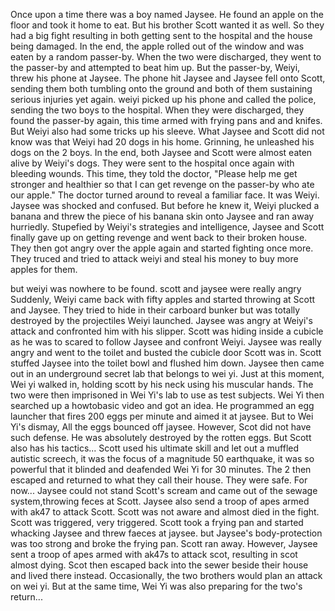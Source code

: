 Once upon a time there was a boy named Jaysee. He found an apple on the floor and took it home to eat.
But his brother Scott wanted it as well. So they had a big fight resulting in both getting sent to the hospital and the house being damaged. 
In the end, the apple rolled out of the window and was eaten by a random passer-by. 
When the two were discharged, they went to the passer-by and attempted to beat him up. But the passer-by, Weiyi, threw his phone at Jaysee. 
The phone hit Jaysee and Jaysee fell onto Scott, sending them both tumbling onto the ground and both of them sustaining serious injuries yet again. 
weiyi picked up his phone and called the police, sending the two boys to the hospital. 
When they were discharged, they found the passer-by again, this time armed with frying pans and and knifes. 
But Weiyi also had some tricks up his sleeve. What Jaysee and Scott did not know was that Weiyi had 20 dogs in his home. Grinning, he unleashed his dogs on the 2 boys. 
In the end, both Jaysee and Scott were almost eaten alive by Weiyi's dogs. They were sent to the hospital once again with bleeding wounds. 
This time, they told the doctor, "Please help me get stronger and healthier so that I can get revenge on the passer-by who ate our apple." The doctor turned around to reveal a familiar face. 
It was Weiyi. 
Jaysee was shocked and confused. But before he knew it, Weiyi plucked a banana and threw the piece of his banana skin onto Jaysee and ran away hurriedly. 
Stupefied by Weiyi's strategies and intelligence, Jaysee and Scott finally gave up on getting revenge and went back to their broken house. 
They then got angry over the apple again and started fighting once more. 
They truced and tried to attack weiyi and steal his money to buy more apples for them.

but weiyi was nowhere to be found. 
scott and jaysee were really angry
Suddenly, Weiyi came back with fifty apples and started throwing at Scott and Jaysee. They tried to hide in their carboard bunker but was totally destroyed by the projectiles Weiyi launched. Jaysee was angry at Weiyi's attack and confronted him with his slipper. Scott was hiding inside a cubicle as he was to scared to follow Jaysee and confront Weiyi. Jaysee was really angry and went to the toilet and busted the cubicle door Scott was in. 
Scott stuffed Jaysee into the toilet bowl and flushed him down. Jaysee then came out in an underground secret lab that belongs to wei yi.
Just at this moment, Wei yi walked in, holding scott by his neck using his muscular hands. 
The two were then imprisoned in Wei Yi's lab to use as test subjects. Wei Yi then searched up a howtobasic video and got an idea.
He programmed an egg launcher that fires 200 eggs per minute and aimed it at jaysee.
But to Wei Yi's dismay, All the eggs bounced off jaysee. However, Scot did not have such defense. He was absolutely destroyed by the rotten eggs.
But Scott also has his tactics...
Scott used his ultimate skill and let out a muffled autistic screech, it was the focus of a magnitude 50 earthquake, it was so powerful that it blinded and deafended Wei Yi for 30 minutes.
The 2 then escaped and returned to what they call their house.
They were safe.
For now...
Jaysee could not stand Scott's scream and came out of the sewage system,throwing feces at Scott. Jaysee also send a troop of apes armed with ak47 to attack Scott. Scott was not aware and almost died in the fight. Scott was triggered, very triggered. Scott took a frying pan and started whacking Jaysee and threw faeces at jaysee. but Jaysee's body-protection was too strong and broke the frying pan. Scott ran away. However, Jaysee sent a troop of apes armed with ak47s to attack scot, resulting in scot almost dying. Scot then escaped back into the sewer beside their house and lived there instead. Occasionally, the two brothers would plan an attack on wei yi. But at the same time, Wei Yi was also preparing for the two's return...

